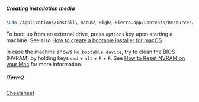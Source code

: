 ##### Creating installation media

```sh
sudo /Applications/Install\ macOS\ High\ Sierra.app/Contents/Resources/createinstallmedia --volume /Volumes/Name --applicationpath /Applications/Install\ macOS\ High\ Sierra.app
```

To boot up from an external drive, press `options` key upon starting a machine. See also [How to create a bootable installer for macOS](https://support.apple.com/en-hk/HT201372).

In case the machine shows `No bootable device`, try to clean the BIOS (NVRAM) by holding keys `cmd` + `alt` + `P` + `R`. See [How to Reset NVRAM on your Mac](https://support.apple.com/en-hk/HT204063) for more information.

##### iTerm2

[Cheatsheet](https://gist.github.com/helger/3070258)
